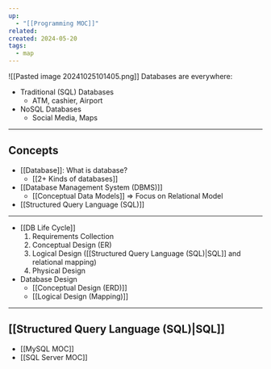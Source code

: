 ```yaml
---
up:
  - "[[Programming MOC]]"
related: 
created: 2024-05-20
tags:
  - map
---
```

![[Pasted image 20241025101405.png]]
Databases are everywhere:
- Traditional (SQL) Databases
	- ATM, cashier, Airport
- NoSQL Databases
	- Social Media, Maps

---
## Concepts
- [[Database]]: What is database?
	- [[2+ Kinds of databases]]
- [[Database Management System (DBMS)]]
	- [[Conceptual Data Models]] => Focus on Relational Model
- [[Structured Query Language (SQL)]]
---
- [[DB Life Cycle]]
	1. Requirements Collection
	2. Conceptual Design (ER)
	3. Logical Design ([[Structured Query Language (SQL)|SQL]] and relational mapping)
	4. Physical Design
- Database Design
	- [[Conceptual Design (ERD)]]
	- [[Logical Design (Mapping)]]
---
## [[Structured Query Language (SQL)|SQL]]
- [[MySQL MOC]]
- [[SQL Server MOC]]
